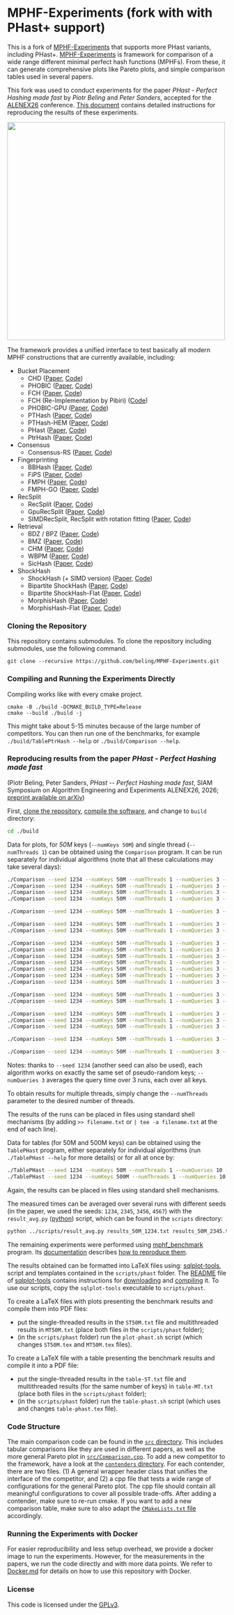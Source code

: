 # MPHF-Experiments (fork with with PHast+ support)

This is a fork of [MPHF-Experiments](https://github.com/ByteHamster/MPHF-Experiments) that supports more PHast variants, including PHast+.
[MPHF-Experiments](https://github.com/ByteHamster/MPHF-Experiments) is framework for comparison of a wide range different minimal perfect hash functions (MPHFs).
From these, it can generate comprehensive plots like Pareto plots, and simple comparison tables used in several papers.

This fork was used to conduct experiments for the paper *PHast - Perfect Hashing made fast* by *Piotr Beling* and *Peter Sanders*, accepted for the [ALENEX26](https://www.siam.org/conferences-events/siam-conferences/alenex26/) conference.
[This document](#reproducing-results-from-the-paper-phast---perfect-hashing-made-fast) contains detailed instructions for reproducing the results of these experiments.

<img src="img/preview-dominance-map.png" width="500"/>

The framework provides a unified interface to test basically all modern MPHF constructions that are currently available, including:

- Bucket Placement
  - CHD ([Paper](https://doi.org/10.1007/978-3-642-04128-0_61), [Code](https://cmph.sourceforge.net/))
  - PHOBIC ([Paper](https://doi.org/10.4230/LIPIcs.ESA.2024.69), [Code](https://github.com/jermp/pthash))
  - FCH ([Paper](https://doi.org/10.1145/133160.133209), [Code](https://cmph.sourceforge.net/))
  - FCH (Re-Implementation by Pibiri) ([Code](https://github.com/roberto-trani/mphf_benchmark/blob/main/include/fch.hpp))
  - PHOBIC-GPU ([Paper](https://doi.org/10.4230/LIPIcs.ESA.2024.69), [Code](https://github.com/stefanfred/PHOBIC-GPU))
  - PTHash ([Paper](https://doi.org/10.1145/3404835.3462849), [Code](https://github.com/jermp/pthash))
  - PTHash-HEM ([Paper](https://doi.org/10.1109/TKDE.2023.3303341), [Code](https://github.com/jermp/pthash))
  - PHast ([Paper](https://doi.org/10.48550/arXiv.2504.17918), [Code](https://github.com/beling/bsuccinct-rs/))
  - PtrHash ([Paper](https://doi.org/10.48550/ARXIV.2502.15539), [Code](https://github.com/RagnarGrootKoerkamp/PTRHash))
- Consensus
  - Consensus-RS ([Paper](https://doi.org/10.48550/ARXIV.2502.05613), [Code](https://github.com/ByteHamster/ConsensusRecSplit/))
- Fingerprinting
  - BBHash ([Paper](https://doi.org/10.4230/LIPICS.SEA.2017.25), [Code](https://github.com/rizkg/BBHash))
  - FiPS ([Paper](https://doi.org/10.5445/IR/1000176432), [Code](https://github.com/ByteHamster/FiPS))
  - FMPH ([Paper](https://doi.org/10.1145/3596453), [Code](https://github.com/beling/bsuccinct-rs/))
  - FMPH-GO ([Paper](https://doi.org/10.1145/3596453), [Code](https://github.com/beling/bsuccinct-rs/))
- RecSplit
  - RecSplit ([Paper](https://doi.org/10.1137/1.9781611976007.14), [Code](https://github.com/vigna/sux/blob/master/sux/function/RecSplit.hpp))
  - GpuRecSplit ([Paper](https://doi.org/10.4230/LIPICS.ESA.2023.19), [Code](https://github.com/ByteHamster/GpuRecSplit))
  - SIMDRecSplit, RecSplit with rotation fitting ([Paper](https://doi.org/10.4230/LIPICS.ESA.2023.19), [Code](https://github.com/ByteHamster/GpuRecSplit))
- Retrieval
  - BDZ / BPZ ([Paper](https://doi.org/10.1145/1321440.1321532), [Code](https://cmph.sourceforge.net/))
  - BMZ ([Paper](https://www.researchgate.net/publication/228715398_A_new_algorithm_for_constructing_minimal_perfect_hash_functions), [Code](https://cmph.sourceforge.net/))
  - CHM ([Paper](https://doi.org/10.1016/0020-0190\(92\)90220-P), [Code](https://cmph.sourceforge.net/))
  - WBPM ([Paper](https://doi.org/10.1609/AAAI.V34I02.5529), [Code](https://github.com/weaversa/MPHF-WBPM))
  - SicHash ([Paper](https://doi.org/10.1137/1.9781611977561.CH15), [Code](https://github.com/ByteHamster/SicHash))
- ShockHash
  - ShockHash (+ SIMD version) ([Paper](https://doi.org/10.1137/1.9781611977929.15), [Code](https://github.com/ByteHamster/ShockHash))
  - Bipartite ShockHash ([Paper](https://doi.org/10.48550/ARXIV.2310.14959), [Code](https://github.com/ByteHamster/ShockHash))
  - Bipartite ShockHash-Flat ([Paper](https://doi.org/10.48550/ARXIV.2310.14959), [Code](https://github.com/ByteHamster/ShockHash))
  - MorphisHash ([Paper](https://doi.org/10.48550/ARXIV.2503.10161), [Code](https://github.com/stefanfred/MorphisHash))
  - MorphisHash-Flat ([Paper](https://doi.org/10.48550/ARXIV.2503.10161), [Code](https://github.com/stefanfred/MorphisHash))

### Cloning the Repository

This repository contains submodules.
To clone the repository including submodules, use the following command.

```
git clone --recursive https://github.com/beling/MPHF-Experiments.git
```

### Compiling and Running the Experiments Directly

Compiling works like with every cmake project.

```
cmake -B ./build -DCMAKE_BUILD_TYPE=Release
cmake --build ./build -j
```

This might take about 5-15 minutes because of the large number of competitors.
You can then run one of the benchmarks, for example `./build/TablePtrHash --help` or `./build/Comparison --help`.

### Reproducing results from the paper *PHast - Perfect Hashing made fast*

(Piotr Beling, Peter Sanders, *PHast -- Perfect Hashing made fast*, SIAM Symposium on Algorithm Engineering and Experiments ALENEX26, 2026; [preprint available on arXiv](https://arxiv.org/abs/2504.17918))

First, [clone the repository](#cloning-the-repository), [compile the software](#compiling-and-running-the-experiments-directly), and change to `build` directory:
``` sh
cd ./build
```

Data for plots, for *50M* keys (`--numKeys 50M`) and single thread (`--numThreads 1`) can be obtained using the `Comparison` program. It can be run separately for individual algorithms (note that all these calculations may take several days):
``` sh
./Comparison --seed 1234 --numKeys 50M --numThreads 1 --numQueries 3 --rustPHastPlusWrapEF
./Comparison --seed 1234 --numKeys 50M --numThreads 1 --numQueries 3 --rustPHastPlusWrapC
./Comparison --seed 1234 --numKeys 50M --numThreads 1 --numQueries 3 --rustPHastPlusEF
./Comparison --seed 1234 --numKeys 50M --numThreads 1 --numQueries 3 --rustPHastPlusC

./Comparison --seed 1234 --numKeys 50M --numThreads 1 --numQueries 3 --rustPtrHashGx

./Comparison --seed 1234 --numKeys 50M --numThreads 1 --numQueries 3 --rustFmph
./Comparison --seed 1234 --numKeys 50M --numThreads 1 --numQueries 3 --rustFmphGo

./Comparison --seed 1234 --numKeys 50M --numThreads 1 --numQueries 3 --minimalOnly --loadFactor 0.9 --pthash
./Comparison --seed 1234 --numKeys 50M --numThreads 1 --numQueries 3 --minimalOnly --loadFactor 0.9 --partitionedPthash
./Comparison --seed 1234 --numKeys 50M --numThreads 1 --numQueries 3 --minimalOnly --loadFactor 0.95 --pthash
./Comparison --seed 1234 --numKeys 50M --numThreads 1 --numQueries 3 --minimalOnly --loadFactor 0.95 --partitionedPthash
./Comparison --seed 1234 --numKeys 50M --numThreads 1 --numQueries 3 --minimalOnly --loadFactor 0.97 --pthash
./Comparison --seed 1234 --numKeys 50M --numThreads 1 --numQueries 3 --minimalOnly --loadFactor 0.97 --partitionedPthash
./Comparison --seed 1234 --numKeys 50M --numThreads 1 --numQueries 3 --densePartitionedPtHash

./Comparison --seed 1234 --numKeys 50M --numThreads 1 --numQueries 3 --bipartiteShockHashFlat
./Comparison --seed 1234 --numKeys 50M --numThreads 1 --numQueries 3 --bipartiteShockHash

./Comparison --seed 1234 --numKeys 50M --numThreads 1 --numQueries 3 --minimalOnly --loadFactor 0.9 --sichash
./Comparison --seed 1234 --numKeys 50M --numThreads 1 --numQueries 3 --minimalOnly --loadFactor 0.95 --sichash
./Comparison --seed 1234 --numKeys 50M --numThreads 1 --numQueries 3 --minimalOnly --loadFactor 0.97 --sichash

./Comparison --seed 1234 --numKeys 50M --numThreads 1 --numQueries 3 --simdrecsplit

./Comparison --seed 1234 --numKeys 50M --numThreads 1 --numQueries 3 --fiPS
```

Notes: thanks to `--seed 1234` (another seed can also be used), each algorithm works on exactly the same set of pseudo-random keys;
`--numQueries 3` averages the query time over 3 runs, each over all keys.

To obtain results for multiple threads, simply change the `--numThreads` parameter to the desired number of threads.

The results of the runs can be placed in files using standard shell mechanisms (by adding `>> filename.txt` or `| tee -a filename.txt` at the end of each line).

Data for tables (for 50M and 500M keys) can be obtained using the `TablePHast` program, either separately for individual algorithms (run `./TablePHast --help` for more details) or for all at once by:

``` sh
./TablePHast --seed 1234 --numKeys 50M --numThreads 1 --numQueries 10 --all
./TablePHast --seed 1234 --numKeys 500M --numThreads 1 --numQueries 10 --all
```

Again, the results can be placed in files using standard shell mechanisms.

The measured times can be averaged over several runs with different seeds (in the paper, we used the seeds: `1234`, `2345`, `3456`, `4567`) with the `result_avg.py` ([python](https://www.python.org/)) script, which can be found in the `scripts` directory:

``` sh
python ../scripts/result_avg.py results_50M_1234.txt results_50M_2345.txt results_50M_3456.txt results_50M_4567.txt > results_50M_avg.txt
```

The remaining experiments were performed using [mphf_benchmark](https://crates.io/crates/mphf_benchmark) program. Its [documentation](https://docs.rs/crate/mphf_benchmark/) describes [how to reproduce them](https://github.com/beling/bsuccinct-rs/blob/main/mphf_benchmark/README.md#phast----perfect-hashing-made-fast).

The results obtained can be formatted into LaTeX files using: [sqlplot-tools](https://github.com/bingmann/sqlplot-tools), script and templates contained in the `scripts/phast` folder.
The [README](https://github.com/bingmann/sqlplot-tools/blob/master/README.md) file of [sqlplot-tools](https://github.com/bingmann/sqlplot-tools) contains instructions for [downloading](https://github.com/bingmann/sqlplot-tools/blob/master/README.md#downloads) and [compiling](https://github.com/bingmann/sqlplot-tools/blob/master/README.md#compilation) it. To use our scripts, copy the `sqlplot-tools` executable to `scripts/phast`.

To create a LaTeX files with plots presenting the benchmark results and compile them into PDF files:
- put the single-threaded results in the `ST50M.txt` file and multithreaded results in `MT50M.txt` (place both files in the `scripts/phast` folder);
- (in the `scripts/phast` folder) run the `plot-phast.sh` script (which changes `ST50M.tex` and `MT50M.tex` files).

To create a LaTeX file with a table presenting the benchmark results and compile it into a PDF file:
- put the single-threaded results in the `table-ST.txt` file and multithreaded results (for the same number of keys) in `table-MT.txt` (place both files in the `scripts/phast` folder);
- (in the `scripts/phast` folder) run the `table-phast.sh` script (which uses and changes `table-phast.tex` file).



### Code Structure

The main comparison code can be found in the [`src` directory](/src).
This includes tabular comparisons like they are used in different papers, as well as the more general Pareto plot in [`src/Comparison.cpp`](/src/Comparison.cpp).
To add a new competitor to the framework, have a look at the [`contenders` directory](/contenders).
For each contender, there are two files. (1) A general wrapper header class that unifies the interface of the competitor, and (2) a cpp file that tests a wide range of configurations for the general Pareto plot.
The cpp file should contain all meaningful configurations to cover all possible trade-offs.
After adding a contender, make sure to re-run cmake.
If you want to add a new comparison table, make sure to also adapt the [`CMakeLists.txt` file](/CMakeLists.txt) accordingly.

### Running the Experiments with Docker

For easier reproducibility and less setup overhead, we provide a docker image to run the experiments.
However, for the measurements in the papers, we run the code directly and with more data points.
We refer to [Docker.md](/Docker.md) for details on how to use this repository with Docker.

### License

This code is licensed under the [GPLv3](/LICENSE).
